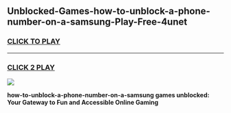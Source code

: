
## Unblocked-Games-how-to-unblock-a-phone-number-on-a-samsung-Play-Free-4unet
<h3>
<a href="https://premium76.site?title=how-to-unblock-a-phone-number-on-a-samsung&ref=23A">CLICK TO PLAY</a></h3>
<hr>

<h3>
<a href="https://premium76.site?title=how-to-unblock-a-phone-number-on-a-samsung&ref=23A">CLICK 2 PLAY</a>
  
</h3>

<a href="https://premium76.site?title=how-to-unblock-a-phone-number-on-a-samsung&ref=23A"><img src="https://clearcache.store/games.png"></a>


**how-to-unblock-a-phone-number-on-a-samsung games unblocked: Your Gateway to Fun and Accessible Online Gaming**
